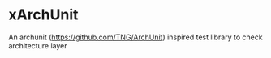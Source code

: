# xArchUnit
An archunit (https://github.com/TNG/ArchUnit) inspired test library to check architecture layer

